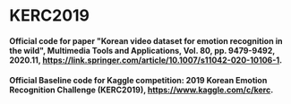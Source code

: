 # KERC2019
#### Official code for paper "Korean video dataset for emotion recognition in the wild", Multimedia Tools and Applications, Vol. 80, pp. 9479-9492, 2020.11, https://link.springer.com/article/10.1007/s11042-020-10106-1.
#### Official Baseline code for Kaggle competition: 2019 Korean Emotion Recognition Challenge (KERC2019), https://www.kaggle.com/c/kerc.
